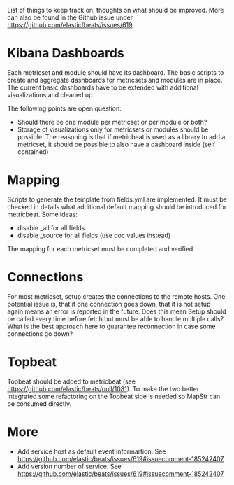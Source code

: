 List of things to keep track on, thoughts on what should be improved. More can also be found in the Github issue under https://github.com/elastic/beats/issues/619


# Kibana Dashboards
Each metricset and module should have its dashboard. The basic scripts to create and aggregate dashboards for metricsets and modules are in place. The current basic dashboards have to be extended with additional visualizations and cleaned up.

The following points are open question:
* Should there be one module per metricset or per module or both?
* Storage of visualizations only for metricsets or modules should be possible. The reasoning is that if metricbeat is used as a library to add a metricset, it should be possible to also have a dashboard inside (self contained)

# Mapping
Scripts to generate the template from fields.yml are implemented. It must be checked in details what additional default mapping should be introduced for metricbeat. Some ideas:

* disable _all for all fields
* disable _source for all fields (use doc values instead)

The mapping for each metricset must be completed and verified

# Connections
For most metricset, setup creates the connections to the remote hosts. One potential issue is, that if one connection goes down, that it is not setup again means an error is reported in the future. Does this mean Setup should be called every time before fetch but must be able to handle multiple calls? What is the best approach here to guarantee reconnection in case some connections go down?

# Topbeat
Topbeat should be added to metricbeat (see https://github.com/elastic/beats/pull/1081). To make the two better integrated some refactoring on the Topbeat side is needed so MapStr can be consumed directly.

# More
* Add service host as default event informartion. See https://github.com/elastic/beats/issues/619#issuecomment-185242407
* Add version number of service. See https://github.com/elastic/beats/issues/619#issuecomment-185242407
